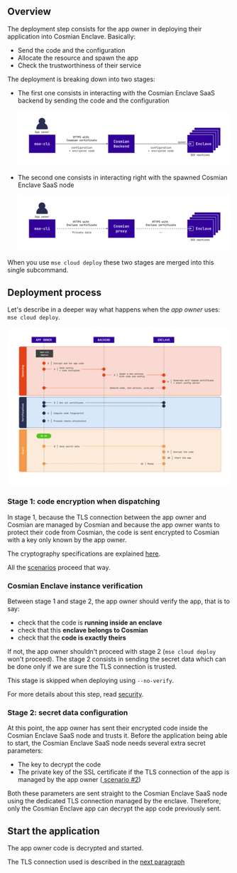 ## Overview

The deployment step consists for the app owner in deploying their application into Cosmian Enclave. Basically:

- Send the code and the configuration
- Allocate the resource and spawn the app
- Check the trustworthiness of their service

The deployment is breaking down into two stages: 

- The first one consists in interacting with the Cosmian Enclave SaaS backend by sending the code and the configuration

  ![](../images/deploy-stage-1.png)

- The second one consists in interacting right with the spawned Cosmian Enclave SaaS node

  ![](../images/deploy-stage-2.png)

When you use `mse cloud deploy` these two stages are merged into this single subcommand.


## Deployment process

Let's describe in a deeper way what happens when the *app owner* uses: `mse cloud deploy`.

![](../images/deploy-process.png)

### Stage 1: code encryption when dispatching

In stage 1, because the TLS connection between the app owner and Cosmian are managed by Cosmian and because the app owner wants to protect their code from Cosmian, the code is sent encrypted to Cosmian with a key only known by the app owner. 

The cryptography specifications are explained [here](security.md).

All the [ scenarios](./scenarios.md) proceed that way. 

### Cosmian Enclave instance verification

Between stage 1 and stage 2, the app owner should verify the app, that is to say:

- check that the code is **running inside an enclave**
- check that this **enclave belongs to Cosmian**
- check that the **code is exactly theirs**

If not, the app owner shouldn't proceed with stage 2 (`mse cloud deploy` won't proceed). The stage 2 consists in sending the secret data which can be done only if we are sure the TLS connection is trusted.

This stage is skipped when deploying using `--no-verify`.

For more details about this step, read [security](security.md).

### Stage 2: secret data configuration

At this point, the app owner has sent their encrypted code inside the Cosmian Enclave SaaS node and trusts it. 
Before the application being able to start, the Cosmian Enclave SaaS node needs several extra secret parameters:

- The key to decrypt the code
- The private key of the SSL certificate if the TLS connection of the app is managed by the app owner ([ scenario #2](./scenarios.md#app-owner-trust-approach-fully-encrypted-saas))

Both these parameters are sent straight to the Cosmian Enclave SaaS node using the dedicated TLS connection managed 
by the enclave. Therefore, only the Cosmian Enclave app can decrypt the app code previously sent.

## Start the application

The app owner code is decrypted and started. 

The TLS connection used is described in the [ next paragraph](./how_it_works_use.md)

